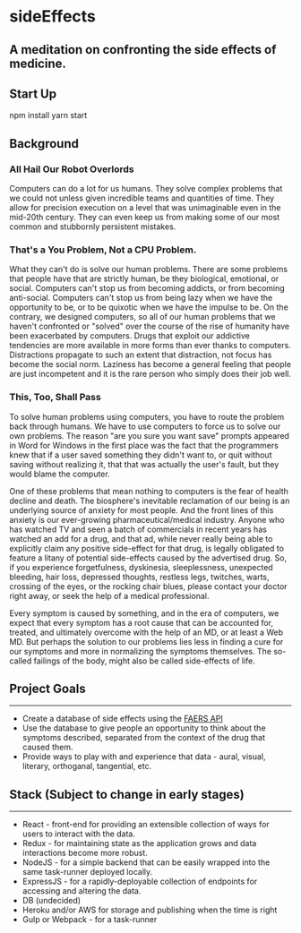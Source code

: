 # sideEffects
A meditation on confronting the side effects of medicine.
----------------------

## Start Up
npm install
yarn start

## Background

### All Hail Our Robot Overlords

Computers can do a lot for us humans. They solve complex problems that we could not unless given incredible teams and quantities of time. They allow for precision execution on a level that was unimaginable even in the mid-20th century. They can even keep us from making some of our most common and stubbornly persistent mistakes.

### That's a You Problem, Not a CPU Problem.

What they can't do is solve our human problems. There are some problems that people have that are strictly human, be they biological, emotional, or social. Computers can't stop us from becoming addicts, or from becoming anti-social. Computers can't stop us from being lazy when we have the opportunity to be, or to be quixotic when we have the impulse to be. On the contrary, we designed computers, so all of our human problems that we haven't confronted or "solved" over the course of the rise of humanity have been exacerbated by computers. Drugs that exploit our addictive tendencies are more available in more forms than ever thanks to computers. Distractions propagate to such an extent that distraction, not focus has become the social norm. Laziness has become a general feeling that people are just incompetent and it is the rare person who simply does their job well.

### This, Too, Shall Pass

To solve human problems using computers, you have to route the problem back through humans. We have to use computers to force us to solve our own problems. The reason "are you sure you want save" prompts appeared in Word for Windows in the first place was the fact that the programmers knew that if a user saved something they didn't want to, or quit without saving without realizing it, that that was actually the user's fault, but they would blame the computer.

One of these problems that mean nothing to computers is the fear of health decline and death. The biosphere's inevitable reclamation of our being is an underlying source of anxiety for most people. And the front lines of this anxiety is our ever-growing pharmaceutical/medical industry. Anyone who has watched TV and seen a batch of commercials in recent years has watched an add for a drug, and that ad, while never really being able to explicitly claim any positive side-effect for that drug, is legally obligated to feature a litany of potential side-effects caused by the advertised drug. So, if you experience forgetfulness, dyskinesia, sleeplessness, unexpected bleeding, hair loss, depressed thoughts, restless legs, twitches, warts, crossing of the eyes, or the rocking chair blues, please contact your doctor right away, or seek the help of a medical professional.

Every symptom is caused by something, and in the era of computers, we expect that every symptom has a root cause that can be accounted for, treated, and ultimately overcome with the help of an MD, or at least a Web MD. But perhaps the solution to our problems lies less in finding a cure for our symptoms and more in normalizing the symptoms themselves. The so-called failings of the body, might also be called side-effects of life.

## Project Goals
-----------------
- Create a database of side effects using the [FAERS API](https://open.fda.gov/data/faers/)
- Use the database to give people an opportunity to think about the symptoms described, separated from the context of the drug that caused them.
- Provide ways to play with and experience that data - aural, visual, literary, orthoganal, tangential, etc.

## Stack (Subject to change in early stages)
------------------------
- React - front-end for providing an extensible collection of ways for users to interact with the data.
- Redux - for maintaining state as the application grows and data interactions become more robust.
- NodeJS - for a simple backend that can be easily wrapped into the same task-runner deployed locally.
- ExpressJS - for a rapidly-deployable collection of endpoints for accessing and altering the data.
- DB (undecided)
- Heroku and/or AWS for storage and publishing when the time is right
- Gulp or Webpack - for a task-runner
